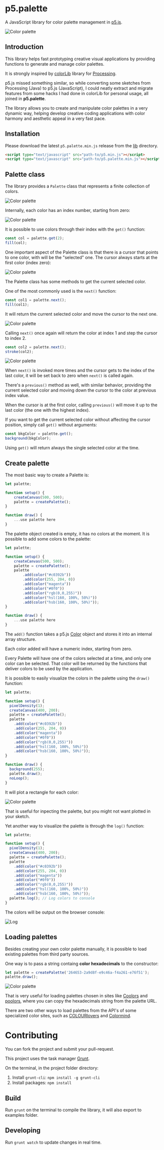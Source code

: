 # p5.palette

A JavaScript library for color palette management in [p5.js](https://p5js.org/).

![Color palette](doc/img/palette.png)

## Introduction

This library helps fast prototyping creative visual applications by providing functions to generate and manage color palettes.

It is strongly inspired by [colorLib](https://github.com/vormplus/colorLib) library for [Processing](https://processing.org/). 

p5.js missed something similar, so while converting some sketches from Processing (Java) to p5.js (JavaScript), I could neatly extract and migrate features from some hacks I had done in colorLib for personal usage, all joined in **p5.palette**.

The library allows you to create and manipulate color palettes in a very dynamic way, helping develop creative coding applications with color harmony and aesthetic appeal in a very fast pace.

## Installation

Please download the latest `p5.palette.min.js` release from the [lib](https://github.com/remistura/p5.palette/tree/main/lib) directory.

```html
<script type="text/javascript" src="path-to/p5.min.js"></script>
<script type="text/javascript" src="path-to/p5.palette.min.js"></script>
```

## Palette class

The library provides a `Palette` class that represents a finite collection of colors.

![Color palette](doc/img/palette-class.png)

Internally, each color has an index number, starting from zero:

![Color palette](doc/img/palette-class-index.png)

It is possible to use colors through their index with the `get()` function:

```javascript
const col = palette.get(2);
fill(col);
```

One important aspect of the Palette class is that there is a cursor that points to one color, with will be the "selected" one. The cursor always starts at the first color (index zero):

![Color palette](doc/img/palette-class-index-cursor.png)

The Palette class has some methods to get the current selected color.

One of the most commonly used is the `next()` function:

```javascript
const col1 = palette.next();
fill(col1);
```

It will return the current selected color and move the cursor to the next one.

![Color palette](doc/img/palette-class-index-cursor-next1.png)

Calling `next()` once again will return the color at index 1 and step the cursor to index 2.

```javascript
const col2 = palette.next();
stroke(col2);
```

![Color palette](doc/img/palette-class-index-cursor-next2.png)

When `next()` is invoked more times and the cursor gets to the index of the last color, it will be set back to zero when `next()` is called again.

There's a `previous()` method as well, with similar behavior, providing the current selected color and moving down the cursor to the color at previous index value.

When the cursor is at the first color, calling `previous()` will move it up to the last color (the one with the highest index).

If you want to get the current selected color without affecting the cursor position, simply call `get()` without arguments:

```javascript
const bkgColor = palette.get();
background(bkgColor);
```

Using `get()` will return always the single selected color at the time.

## Create palette

The most basic way to create a Palette is:

```javascript
let palette;

function setup() {
    createCanvas(500, 500);
    palette = createPalette();
}

function draw() {
    ...use palette here
}
```

The palette object created is empty, it has no colors at the moment.
It is possible to add some colors to the palette:

```javascript
let palette;

function setup() {
    createCanvas(500, 500);
    palette = createPalette();
    palette
        .add(color("#c0392b"))
        .add(color(255, 204, 0))
        .add(color("magenta"))
        .add(color("#0f0"))
        .add(color("rgb(0,0,255)"))
        .add(color("hsl(160, 100%, 50%)"))
        .add(color("hsb(160, 100%, 50%)"));  
}

function draw() {
    ...use palette here
}
```

The `add()` function takes a p5.js [Color](https://p5js.org/reference/#/p5.Color) object and stores it into an internal array structure.

Each color added will have a numeric index, starting from zero.

Every Palette will have one of the colors selected at a time, and only one color can be selected. That color will be returned by the functions that deliver colors to be used by the application.

It is possible to easily visualize the colors in the palette using the `draw()` function:

```javascript
let palette;

function setup() {
  pixelDensity(1);
  createCanvas(400, 200);
  palette = createPalette();
  palette
    .add(color("#c0392b"))
    .add(color(255, 204, 0))
    .add(color("magenta"))
    .add(color("#0f0"))
    .add(color("rgb(0,0,255)"))
    .add(color("hsl(160, 100%, 50%)"))
    .add(color("hsb(160, 100%, 50%)"));  
}

function draw() {
  background(255);
  palette.draw();
  noLoop();
}
```

It will plot a rectangle for each color:

![Color palette](doc/img/palette-add.png)

That is useful for inpecting the palette, but you might not want plotted in your sketch.

Yet another way to visualize the palette is through the `log()` function:

```javascript
let palette;

function setup() {
  pixelDensity(1);
  createCanvas(400, 200);
  palette = createPalette();
  palette
    .add(color("#c0392b"))
    .add(color(255, 204, 0))
    .add(color("magenta"))
    .add(color("#0f0"))
    .add(color("rgb(0,0,255)"))
    .add(color("hsl(160, 100%, 50%)"))
    .add(color("hsb(160, 100%, 50%)"));  
  palette.log(); // Log colors to console
}
```

The colors will be output on the browser console:

![Log](doc/img/log.png)

## Loading palettes

Besides creating your own color palette manually, it is possible to load existing palettes from third party sources.

One way is to pass a string containg **color hexadecimals** to the constructor:

```javascript
let palette = createPalette('264653-2a9d8f-e9c46a-f4a261-e76f51');
palette.draw();
```

![Color palette](doc/img/palette-hex-string.png)

That is very useful for loading palettes chosen in sites like [Coolors](https://coolors.co/) and [poolors](https://poolors.com/), where you can copy the hexadecimals string from the palette URL.

There are two other ways to load palettes from the API's of some specialized color sites, such as [COLOURlovers](http://www.colourlovers.com) and [Colormind](http://colormind.io).


# Contributing

You can fork the project and submit your pull-request.

This project uses the task manager [Grunt](https://gruntjs.com/).

On the terminal, in the project folder directory:
1. Install `grunt-cli`: ```npm install -g grunt-cli```
2. Install packages: ```npm install```

## Build

Run `grunt` on the terminal to compile the library, it will also export to examples folder.

## Developing

Run `grunt watch` to update changes in real time.